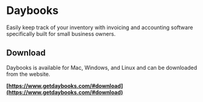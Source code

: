 # Daybooks

Easily keep track of your inventory with invoicing and accounting software specifically built for small business owners.

## Download

Daybooks is available for Mac, Windows, and Linux and can be downloaded
from the website.

**[https://www.getdaybooks.com/#download](https://www.getdaybooks.com/#download)**
